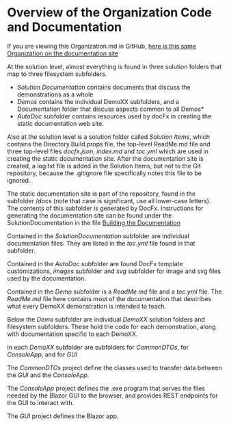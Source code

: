 # Overview of the Organization Code and Documentation
If you are viewing this Organization.md in GitHub, [here is this same Organization on the documentation site](Organization.html)

At the solution level, almost everything is found in three solution folders that map to three filesystem subfolders. 
  - *Solution Documentation* contains documents that discuss the demonstrations as a whole
  - *Demos* contains the individual  DemoXX subfolders, and a Documentation folder that discuss aspects common to all Demos*
  - *AutoDoc* subfolder contains resources used by docFx in creating the static documentation web site.

  Also at the solution level is a solution folder called *Solution Items*, which contains the Directory.Build.props file, the top-level ReadMe.md file and three top-level files *docfx.json*, *index.md* and *toc.yml* which are used in creating the static documentation site. After the documentation site is created, a log.txt file is added in the Solution Items, but not to the Git repository, because the .gitignore file specifically notes this file to be ignored.

The static documentation site is part of the repository, found in the subfolder /docs (note that case is significant, use all lower-case letters). The contents of this subfolder is generated by DocFx. Instructions for generating the documentation site can be found under the SolutionDocumentation in the file [Building the Documentation](BuildingDocumentation.html)
  
Contained in the *SolutionDocumentation* subfolder are individual documentation files. They are listed in the *toc.yml* file found in that subfolder.

Contained in the *AutoDoc* subfolder are found DocFx template customizations, *images* subfolder and *svg* subfolder for image and svg files used by the documentation.

Contained in the *Demo* subfolder is a *ReadMe.md* file and a *toc.yml* file. The *ReadMe.md* file here contains most of the documentation that describes what every DemoXX demonstration is intended to teach. 

Below the *Demo* subfolder are individual *DemoXX* solution folders and filesystem subfolders. These hold the code for each demonstration, along with documentation specific to each DemoXX.

In each *DemoXX* subfolder are subfolders for *CommonDTOs*, for *ConsoleApp*, and for *GUI*
 
The *CommonDTOs* project define the classes used to transfer data between the *GUI* and the *ConsoleApp*.

The *ConsoleApp* project defines the .exe program that serves the files needed by the Blazor GUI to the browser, and provides REST endpoints for the GUI to interact with.

The *GUI* project defines the Blazor app.